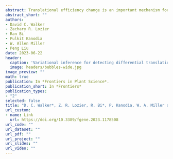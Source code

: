 ```yaml
---
abstract: Translational efficiency change is an important mechanism for regulating protein synthesis. Experiments with paired ribosome profiling (Ribo-seq) and mRNA-sequencing (RNA-seq) allow the study of translational efficiency by simultaneously quantifying the abundances of total transcripts and those that are being actively translated. Existing methods for Ribo-seq data analysis either ignore the pairing structure in the experimental design or treat the paired samples as fixed effects instead of random effects. To address these issues, we propose a hierarchical Bayesian generalized linear mixed effects model which incorporates a random effect for the paired samples according to the experimental design. We provide an analytical software tool, “riboVI,” that uses a novel variational Bayesian algorithm to fit our model in an efficient way. Simulation studies demonstrate that “riboVI” outperforms existing methods in terms of both ranking differentially translated genes and controlling false discovery rate. We also analyzed data from a real ribosome profiling experiment, which provided new biological insight into virus-host interactions by revealing changes in hormone signaling and regulation of signal transduction not detected by other Ribo-seq data analysis tools.
abstract_short: ""
authors:
- David C. Walker
- Zachary R. Lozier
- Ran Bi
- Pulkit Kanodia
- W. Allen Miller
- Peng Liu
date: 2023-06-22
header:
  caption: 'Variational inference for detecting differential translation in ribosome profiling studies'
  image: headers/bubbles-wide.jpg
image_preview: ""
math: true
publication: In *Frontiers in Plant Science*.
publication_short: In *Frontiers*
publication_types:
- "2"
selected: false
title: "D. C. Walker*, Z. R. Lozier, R. Bi*, P. Kanodia, W. A. Miller and P. Liu* (2023). Variational inference for detecting differential translation in ribosome profiling studies, Frontiers in Genetics, Volume 14."
url_custom:
- name: Link
  url: https://doi.org/10.3389/fgene.2023.1178508
url_code: ""
url_dataset: ""
url_pdf: ""
url_project: ""
url_slides: ""
url_video: ""
---
```

